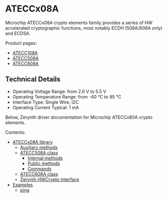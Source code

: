 <!-- _lib.microchip.ateccx08a -->
# ATECCx08A

Microchip ATECCx08A crypto elements family provides a series of HW accelerated cryptographic functions, most notably ECDH (508A/608A only) and ECDSA.

Product pages:


* [ATECC108A](https://www.microchip.com/wwwproducts/en/ATECC108A)
* [ATECC508A](https://www.microchip.com/wwwproducts/en/ATECC108A)
* [ATECC608A](https://www.microchip.com/wwwproducts/en/ATECC108A)

## Technical Details


* Operating Voltage Range: from 2.0 V to 5.5 V
* Operating Temperature Range: from -40 °C to 85 °C
* Interface Type: Single Wire; I2C
* Operating Current Typical: 1 mA

Below, Zerynth driver documentation for Microchip ATECCx80A crypto elements.

Contents:

* [ATECCx08A library](/latest/reference/libs/microchip/ateccx08a/docs/ateccx08a/)
    * [Auxiliary methods](/latest/reference/libs/microchip/ateccx08a/docs/ateccx08a/#auxiliary-methods)
    * [ATECC508A class](/latest/reference/libs/microchip/ateccx08a/docs/ateccx08a/#atecc508a-class)
       * [Internal methods](/latest/reference/libs/microchip/ateccx08a/docs/ateccx08a/#internal-methods)
       * [Public methods](/latest/reference/libs/microchip/ateccx08a/docs/ateccx08a/#public-methods)
       * [Commands](/latest/reference/libs/microchip/ateccx08a/docs/ateccx08a/#commands)
    * [ATECC608A class](/latest/reference/libs/microchip/ateccx08a/docs/ateccx08a/#atecc608a-class)
    * [Zerynth HWCrypto Interface](/latest/reference/libs/microchip/ateccx08a/docs/ateccx08a/#zerynth-hwcrypto-interface)
* [Examples](/latest/reference/libs/microchip/ateccx08a/docs/examples/)
    * [ping](/latest/reference/libs/microchip/ateccx08a/docs/examples/#ping-example)
